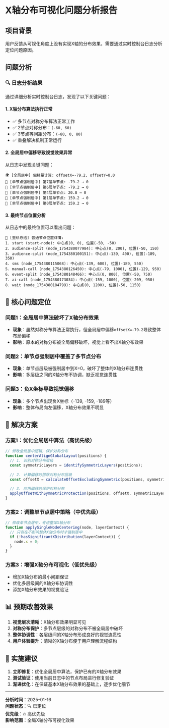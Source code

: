 # X轴分布可视化问题分析报告

## 项目背景
用户反馈从可视化角度上没有实现X轴的分布效果，需要通过实时控制台日志分析定位问题原因。

## 问题分析

### 🔍 日志分析结果

通过详细分析实时控制台日志，发现了以下关键问题：

#### 1. **X轴分布算法执行正常**
- ✅ 多节点对称分布算法正常工作
- ✅ 2节点对称分布：`(-60, 60)` 
- ✅ 3节点等间距分布：`(-80, 0, 80)`
- ✅ 重叠解决机制正常运行

#### 2. **全局居中偏移导致视觉效果异常**
从日志中发现关键问题：

```
🌍 [全局居中] 偏移量计算: offsetX=-79.2, offsetY=0.0
🎯 [单节点强制居中] 第7层单节点: -79.2 → 0
🎯 [单节点强制居中] 第6层单节点: -79.2 → 0
🎯 [单节点强制居中] 第4层单节点: 20.8 → 0
🎯 [单节点强制居中] 第1层单节点: 159.2 → 0
🎯 [单节点强制居中] 第0层单节点: 159.2 → 0
```

#### 3. **最终节点位置分析**
从日志中的最终位置可以看出问题：

```
📍 [重绘总结] 普通节点位置详情:
1. start (start-node): 中心点(0, 0), 位置(-50, -50)
2. audience-split (node_1754380077984): 中心点(0, 200), 位置(-50, 150)
3. audience-split (node_1754380100151): 中心点(-139, 400), 位置(-189, 350)
4. sms (node_1754380115068): 中心点(-139, 600), 位置(-189, 550)
5. manual-call (node_1754380126450): 中心点(-79, 1000), 位置(-129, 950)
6. event-split (node_1754380148466): 中心点(0, 800), 位置(-50, 750)
7. ai-call (node_1754380173034): 中心点(-159, 1000), 位置(-209, 950)
8. wait (node_1754380184799): 中心点(0, 1200), 位置(-50, 1150)
```

## 🚨 核心问题定位

### 问题1：全局居中算法破坏了X轴分布效果
- **现象**：虽然对称分布算法正常执行，但全局居中偏移`offsetX=-79.2`导致整体布局偏移
- **影响**：原本的对称分布被全局偏移破坏，视觉上看不出X轴分布效果

### 问题2：单节点强制居中覆盖了多节点分布
- **现象**：单节点层级被强制居中到X=0，破坏了整体的X轴分布连贯性
- **影响**：多层级之间的X轴分布不协调，缺乏视觉连贯性

### 问题3：负X坐标导致视觉偏移
- **现象**：多个节点出现负X坐标（-139, -159, -189等）
- **影响**：整体布局向左偏移，X轴分布效果不明显

## 🔧 解决方案

### 方案1：优化全局居中算法（高优先级）
```javascript
// 修改全局居中逻辑，保护对称分布
function centerAlignGlobalLayout(positions) {
  // 1. 识别对称分布层级
  const symmetricLayers = identifySymmetricLayers(positions);
  
  // 2. 计算偏移时排除对称分布层级
  const offsetX = calculateOffsetExcludingSymmetric(positions, symmetricLayers);
  
  // 3. 应用偏移时保护对称分布
  applyOffsetWithSymmetricProtection(positions, offsetX, symmetricLayers);
}
```

### 方案2：调整单节点居中策略（中优先级）
```javascript
// 修改单节点居中，考虑整体X轴分布
function applySingleNodeCentering(node, layerContext) {
  // 只有在不影响整体X轴分布时才强制居中
  if (!hasSignificantXDistribution(layerContext)) {
    node.x = 0;
  }
}
```

### 方案3：增强X轴分布可视化（低优先级）
- 增加X轴分布的最小间距保证
- 优化多层级间的X轴分布协调性
- 添加X轴分布效果的视觉验证

## 📊 预期改善效果

1. **视觉层次清晰**：X轴分布效果明显可见
2. **对称分布保护**：多节点层级的对称分布不被全局居中破坏
3. **整体协调性**：各层级间的X轴分布形成良好的视觉连贯性
4. **用户体验提升**：清晰的X轴分布便于用户理解流程结构

## 🎯 实施建议

1. **立即修复**：优化全局居中算法，保护已有的X轴分布效果
2. **测试验证**：使用当前日志中的节点布局进行修复验证
3. **渐进优化**：在保证基本X轴分布效果的基础上，逐步优化细节

---
**分析时间**：2025-01-16  
**问题状态**：🔍 已定位  
**优先级**：🔥 高优先级  
**影响范围**：全局X轴分布可视化效果